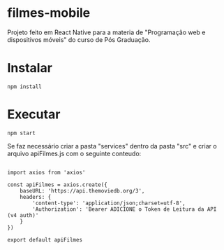 # filmes-mobile
Projeto feito em React Native para a materia de "Programação web e dispositivos móveis" do curso de Pós Graduação.

# Instalar
```
npm install
```
# Executar
```
npm start
```
Se faz necessário criar a pasta "services" dentro da pasta "src" e criar o arquivo apiFilmes.js com o seguinte conteudo:

```

import axios from 'axios'

const apiFilmes = axios.create({
    baseURL: 'https://api.themoviedb.org/3',
    headers: {
        'content-type': 'application/json;charset=utf-8',
        'Authorization': 'Bearer ADICIONE o Token de Leitura da API (v4 auth)'
    }
})

export default apiFilmes

```
